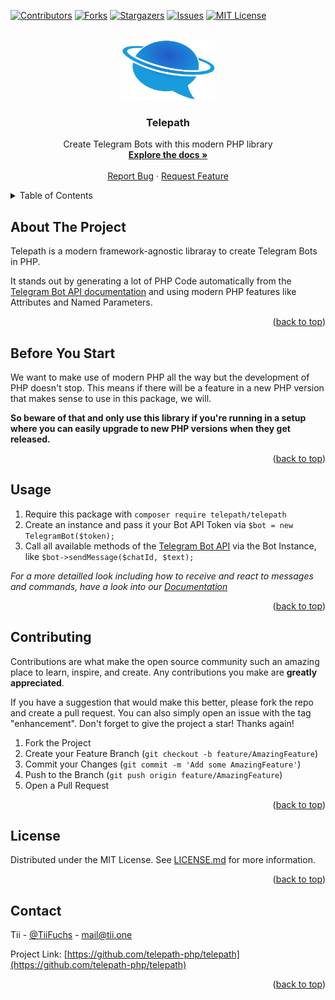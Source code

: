 <!-- Last updated: 2023-12-29 -->

<a name="readme-top"></a>

<!-- PROJECT SHIELDS -->
[![Contributors][contributors-shield]][contributors-url]
[![Forks][forks-shield]][forks-url]
[![Stargazers][stars-shield]][stars-url]
[![Issues][issues-shield]][issues-url]
[![MIT License][license-shield]][license-url]



<!-- PROJECT LOGO -->
<br />
<div align="center">
  <a href="https://github.com/telepath-php/telepath">
    <img src="images/logo.svg" alt="Logo" width="150" height="96">
  </a>

  <h3 align="center">Telepath</h3>

  <p align="center">
    Create Telegram Bots with this modern PHP library
    <br />
    <a href="https://telepath-php.dev"><strong>Explore the docs »</strong></a>
    <br />
    <br />
    <a href="https://github.com/telepath-php/telepath/issues">Report Bug</a>
    ·
    <a href="https://github.com/telepath-php/telepath/issues">Request Feature</a>
  </p>
</div>



<!-- TABLE OF CONTENTS -->
<details>
  <summary>Table of Contents</summary>
  <ol>
    <li>
      <a href="#about-the-project">About The Project</a>
    </li>
    <li>
      <a href="#before-you-start">Before You Start</a>
    </li>
    <li><a href="#usage">Usage</a></li>
    <li><a href="#contributing">Contributing</a></li>
    <li><a href="#license">License</a></li>
    <li><a href="#contact">Contact</a></li>
  </ol>
</details>



<!-- ABOUT THE PROJECT -->
## About The Project

Telepath is a modern framework-agnostic libraray to create Telegram Bots in PHP.

It stands out by generating a lot of PHP Code automatically from the [Telegram Bot API documentation][bot-api] and using modern PHP features like Attributes and Named Parameters.

<p align="right">(<a href="#readme-top">back to top</a>)</p>



<!-- Before you start -->
## Before You Start

We want to make use of modern PHP all the way but the development of PHP doesn't stop. This means if there will be a feature in a new PHP version that makes sense to use in this package, we will.

**So beware of that and only use this library if you're running in a setup where you can easily upgrade to new PHP versions when they get released.**

<p align="right">(<a href="#readme-top">back to top</a>)</p>



<!-- USAGE EXAMPLES -->
## Usage

1. Require this package with `composer require telepath/telepath`
2. Create an instance and pass it your Bot API Token via `$bot = new TelegramBot($token);`
3. Call all available methods of the [Telegram Bot API][bot-api] via the Bot Instance, like `$bot->sendMessage($chatId, $text);`

_For a more detailled look including how to receive and react to messages and commands, have a look into our [Documentation][docs]_

<p align="right">(<a href="#readme-top">back to top</a>)</p>



<!-- CONTRIBUTING -->
## Contributing

Contributions are what make the open source community such an amazing place to learn, inspire, and create. Any contributions you make are **greatly appreciated**.

If you have a suggestion that would make this better, please fork the repo and create a pull request. You can also simply open an issue with the tag "enhancement".
Don't forget to give the project a star! Thanks again!

1. Fork the Project
2. Create your Feature Branch (`git checkout -b feature/AmazingFeature`)
3. Commit your Changes (`git commit -m 'Add some AmazingFeature'`)
4. Push to the Branch (`git push origin feature/AmazingFeature`)
5. Open a Pull Request

<p align="right">(<a href="#readme-top">back to top</a>)</p>



<!-- LICENSE -->
## License

Distributed under the MIT License. See [LICENSE.md](LICENSE.md) for more information.

<p align="right">(<a href="#readme-top">back to top</a>)</p>



<!-- CONTACT -->
## Contact

Tii - [@TiiFuchs](https://twitter.com/TiiFuchs) - mail@tii.one

Project Link: [https://github.com/telepath-php/telepath](https://github.com/telepath-php/telepath)

<p align="right">(<a href="#readme-top">back to top</a>)</p>



<!-- MARKDOWN LINKS & IMAGES -->
[contributors-shield]: https://img.shields.io/github/contributors/telepath-php/telepath.svg?style=for-the-badge
[contributors-url]: https://github.com/telepath-php/telepath/graphs/contributors
[forks-shield]: https://img.shields.io/github/forks/telepath-php/telepath.svg?style=for-the-badge
[forks-url]: https://github.com/telepath-php/telepath/network/members
[stars-shield]: https://img.shields.io/github/stars/telepath-php/telepath.svg?style=for-the-badge
[stars-url]: https://github.com/telepath-php/telepath/stargazers
[issues-shield]: https://img.shields.io/github/issues/telepath-php/telepath.svg?style=for-the-badge
[issues-url]: https://github.com/telepath-php/telepath/issues
[license-shield]: https://img.shields.io/github/license/telepath-php/telepath.svg?style=for-the-badge
[license-url]: https://github.com/telepath-php/telepath/blob/master/LICENSE.txt

[bot-api]: https://core.telegram.org/bots/api
[docs]: https://telepath-php.dev
